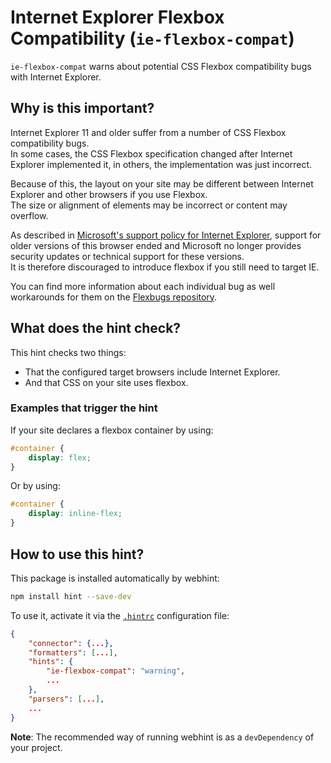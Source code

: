 # Internet Explorer Flexbox Compatibility (`ie-flexbox-compat`)

`ie-flexbox-compat` warns about potential CSS Flexbox compatibility bugs with
Internet Explorer.

## Why is this important?

Internet Explorer 11 and older suffer from a number of CSS Flexbox
compatibility bugs.\
In some cases, the CSS Flexbox specification changed after Internet Explorer
implemented it, in others, the implementation was just incorrect.

Because of this, the layout on your site may be different between Internet
Explorer and other browsers if you use Flexbox.\
The size or alignment of elements may be incorrect or content may overflow.

As described in
[Microsoft's support policy for Internet Explorer][IE support policy], support
for older versions of this browser ended and Microsoft no longer provides
security updates or technical support for these versions.\
It is therefore discouraged to introduce flexbox if you still need to target
IE.

You can find more information about each individual bug as well workarounds for
them on the [Flexbugs repository][flexbugs].

## What does the hint check?

This hint checks two things:

* That the configured target browsers include Internet Explorer.
* And that CSS on your site uses flexbox.

### Examples that **trigger** the hint

If your site declares a flexbox container by using:

```css
#container {
    display: flex;
}
```

Or by using:

```css
#container {
    display: inline-flex;
}
```

## How to use this hint?

This package is installed automatically by webhint:

```bash
npm install hint --save-dev
```

To use it, activate it via the [`.hintrc`][hintrc] configuration file:

```json
{
    "connector": {...},
    "formatters": [...],
    "hints": {
        "ie-flexbox-compat": "warning",
        ...
    },
    "parsers": [...],
    ...
}
```

**Note**: The recommended way of running webhint is as a `devDependency` of
your project.

[hintrc]: https://webhint.io/docs/user-guide/configuring-webhint/summary/
[IE support policy]: https://www.microsoft.com/en-us/microsoft-365/windows/end-of-ie-support
[flexbugs]: https://github.com/philipwalton/flexbugs
